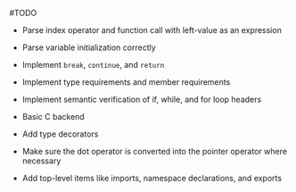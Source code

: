 #TODO

- Parse index operator and function call with left-value as an expression

- Parse variable initialization correctly

- Implement `break`, `continue`, and `return`

- Implement type requirements and member requirements

- Implement semantic verification of if, while, and for loop headers

- Basic C backend

- Add type decorators

- Make sure the dot operator is converted into the pointer operator where necessary

- Add top-level items like imports, namespace declarations, and exports
